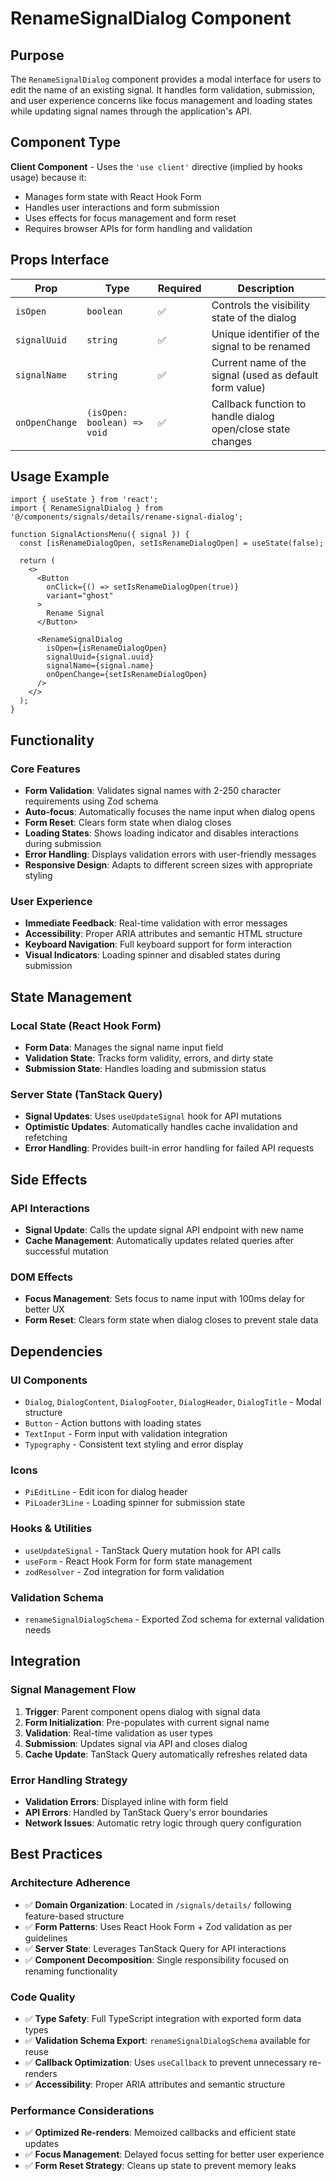 # RenameSignalDialog Component

## Purpose

The `RenameSignalDialog` component provides a modal interface for users to edit the name of an existing signal. It handles form validation, submission, and user experience concerns like focus management and loading states while updating signal names through the application's API.

## Component Type

**Client Component** - Uses the `'use client'` directive (implied by hooks usage) because it:
- Manages form state with React Hook Form
- Handles user interactions and form submission
- Uses effects for focus management and form reset
- Requires browser APIs for form handling and validation

## Props Interface

| Prop | Type | Required | Description |
|------|------|----------|-------------|
| `isOpen` | `boolean` | ✅ | Controls the visibility state of the dialog |
| `signalUuid` | `string` | ✅ | Unique identifier of the signal to be renamed |
| `signalName` | `string` | ✅ | Current name of the signal (used as default form value) |
| `onOpenChange` | `(isOpen: boolean) => void` | ✅ | Callback function to handle dialog open/close state changes |

## Usage Example

```tsx
import { useState } from 'react';
import { RenameSignalDialog } from '@/components/signals/details/rename-signal-dialog';

function SignalActionsMenu({ signal }) {
  const [isRenameDialogOpen, setIsRenameDialogOpen] = useState(false);

  return (
    <>
      <Button 
        onClick={() => setIsRenameDialogOpen(true)}
        variant="ghost"
      >
        Rename Signal
      </Button>

      <RenameSignalDialog
        isOpen={isRenameDialogOpen}
        signalUuid={signal.uuid}
        signalName={signal.name}
        onOpenChange={setIsRenameDialogOpen}
      />
    </>
  );
}
```

## Functionality

### Core Features
- **Form Validation**: Validates signal names with 2-250 character requirements using Zod schema
- **Auto-focus**: Automatically focuses the name input when dialog opens
- **Form Reset**: Clears form state when dialog closes
- **Loading States**: Shows loading indicator and disables interactions during submission
- **Error Handling**: Displays validation errors with user-friendly messages
- **Responsive Design**: Adapts to different screen sizes with appropriate styling

### User Experience
- **Immediate Feedback**: Real-time validation with error messages
- **Accessibility**: Proper ARIA attributes and semantic HTML structure
- **Keyboard Navigation**: Full keyboard support for form interaction
- **Visual Indicators**: Loading spinner and disabled states during submission

## State Management

### Local State (React Hook Form)
- **Form Data**: Manages the signal name input field
- **Validation State**: Tracks form validity, errors, and dirty state
- **Submission State**: Handles loading and submission status

### Server State (TanStack Query)
- **Signal Updates**: Uses `useUpdateSignal` hook for API mutations
- **Optimistic Updates**: Automatically handles cache invalidation and refetching
- **Error Handling**: Provides built-in error handling for failed API requests

## Side Effects

### API Interactions
- **Signal Update**: Calls the update signal API endpoint with new name
- **Cache Management**: Automatically updates related queries after successful mutation

### DOM Effects
- **Focus Management**: Sets focus to name input with 100ms delay for better UX
- **Form Reset**: Clears form state when dialog closes to prevent stale data

## Dependencies

### UI Components
- `Dialog`, `DialogContent`, `DialogFooter`, `DialogHeader`, `DialogTitle` - Modal structure
- `Button` - Action buttons with loading states
- `TextInput` - Form input with validation integration
- `Typography` - Consistent text styling and error display

### Icons
- `PiEditLine` - Edit icon for dialog header
- `PiLoader3Line` - Loading spinner for submission state

### Hooks & Utilities
- `useUpdateSignal` - TanStack Query mutation hook for API calls
- `useForm` - React Hook Form for form state management  
- `zodResolver` - Zod integration for form validation

### Validation Schema
- `renameSignalDialogSchema` - Exported Zod schema for external validation needs

## Integration

### Signal Management Flow
1. **Trigger**: Parent component opens dialog with signal data
2. **Form Initialization**: Pre-populates with current signal name
3. **Validation**: Real-time validation as user types
4. **Submission**: Updates signal via API and closes dialog
5. **Cache Update**: TanStack Query automatically refreshes related data

### Error Handling Strategy
- **Validation Errors**: Displayed inline with form field
- **API Errors**: Handled by TanStack Query's error boundaries
- **Network Issues**: Automatic retry logic through query configuration

## Best Practices

### Architecture Adherence
- ✅ **Domain Organization**: Located in `/signals/details/` following feature-based structure
- ✅ **Form Patterns**: Uses React Hook Form + Zod validation as per guidelines
- ✅ **Server State**: Leverages TanStack Query for API interactions
- ✅ **Component Decomposition**: Single responsibility focused on renaming functionality

### Code Quality
- ✅ **Type Safety**: Full TypeScript integration with exported form data types
- ✅ **Validation Schema Export**: `renameSignalDialogSchema` available for reuse
- ✅ **Callback Optimization**: Uses `useCallback` to prevent unnecessary re-renders
- ✅ **Accessibility**: Proper ARIA attributes and semantic structure

### Performance Considerations
- ✅ **Optimized Re-renders**: Memoized callbacks and efficient state updates
- ✅ **Focus Management**: Delayed focus setting for better user experience
- ✅ **Form Reset Strategy**: Cleans up state to prevent memory leaks